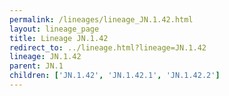 ```yaml
---
permalink: /lineages/lineage_JN.1.42.html
layout: lineage_page
title: Lineage JN.1.42
redirect_to: ../lineage.html?lineage=JN.1.42
lineage: JN.1.42
parent: JN.1
children: ['JN.1.42', 'JN.1.42.1', 'JN.1.42.2']
---
```

